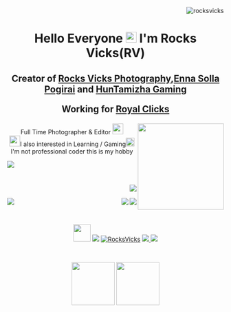 <p align="right"> <img src="https://komarev.com/ghpvc/?username=rocksvicks&label=Visitors&color=blue&style=plastic" alt="rocksvicks" /> </p> 
<h1 align="center">Hello Everyone <img src="https://media.giphy.com/media/hvRJCLFzcasrR4ia7z/giphy.gif" width="25px"> I'm Rocks Vicks(RV) </h1>
<h2 align="center">Creator of <a href="https://www.youtube.com/c/RocksVicksPhotography?sub_confirmation=1" target="_blank">Rocks Vicks Photography</a>,<a href="https://www.youtube.com/c/EnnaSollaPogirai?sub_confirmation=1" target="_blank">Enna Solla Pogirai</a> and <a href="https://www.youtube.com/c/HunTamizha?sub_confirmation=1" target="_blank">HunTamizha Gaming</a> 
<p align="center">Working for <a href="https://www.youtube.com/c/RoyalClicks?sub_confirmation=1" target="_blank">Royal Clicks</a> </p> </h2>

<img align="right" src="https://media.giphy.com/media/zOvBKUUEERdNm/giphy.gif" width="200px">
<p align="center" <img src="https://media.giphy.com/media/VARsZP4OnIWUgKVouI/giphy.gif" width="40px">Full Time Photographer & Editor <img src="https://media.giphy.com/media/U4YLhjX4vz825EeTu0/giphy.gif" width="25px"> <br>
<img src="https://media.giphy.com/media/rW9bOzOzQ7zAb7Xoik/giphy.gif" width="25px">I also interested in Learning / Gaming<img src="https://media.giphy.com/media/jsJDcwJ9qqaR0kQwmj/giphy.gif" width="20px"> <br>
I'm not professional coder this is my hobby <br> </p>

![](https://readme-typing-svg.herokuapp.com?font=Montserrat&color=ffffff&lines=l+Love+My+Job;)

#

<img align="right" src="https://readme-typing-svg.herokuapp.com?font=Montserrat&color=ffffff&lines=Our+Github+Overview;Most+Used+Languages+In+GitHub;Our+GitHub+Stats;Our+GitHub+Streak"> <br>
<p> 
<img  src="https://github-readme-stats.vercel.app/api/top-langs/?username=rocksvicks&theme=nightowl&layout=compact"> 
<img align="right" src="https://github-readme-stats.vercel.app/api?username=rocksvicks&show_icons=true&theme=nightowl&count_private=true">
<img  align="right" src="https://github-readme-streak-stats.herokuapp.com/?user=rocksvicks&theme=nightowl" > </p> <br>
<p align="center"> <a href="https://www.instagram.com/rocksvicks" target="_blank"> 
 <img src="https://media.giphy.com/media/LpDmM2wSt6Hm5fKJVa/giphy.gif" width="40px"></a> 
  <a href="https://www.instagram.com/rocksvicks" target="blank"><img src="https://img.shields.io/twitter/follow/RocksVicks?logo=instagram&style=for-the-badge" ></a>
 <a href="https://twitter.com/RocksVicks" target="blank"><img src="https://img.shields.io/twitter/follow/RocksVicks?logo=twitter&style=for-the-badge" alt="RocksVicks" ></a>
 <a href="https://www.youtube.com/c/RocksVicksPhotography?sub_confirmation=1" target="blank"> <img src="https://img.shields.io/youtube/channel/subscribers/UCAzDd3ud2WcU7VD4OFGMWhA?style=for-the-badge&logo=youtube">
  <a href="https://github.com/rocksvicks" target="blank"><img src="https://img.shields.io/github/followers/rocksvicks?logo=Github&style=for-the-badge" ></a>
  </p> <br>
 
 <p align="center"> <img src="https://media.giphy.com/media/fGIsem7KrcgBRnulWL/giphy.gif" width="100px"> <img src="https://media.giphy.com/media/P078KVFgaDxUzphSOf/giphy.gif" width="100px"> <p3>
